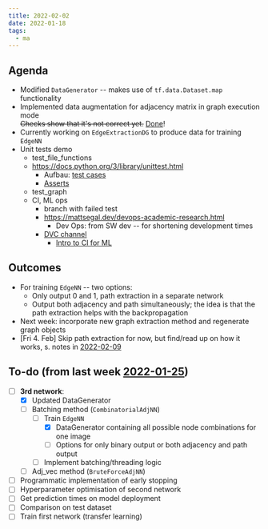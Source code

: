```yaml
---
title: 2022-02-02
date: 2022-01-18
tags:
  - ma
---
```


## Agenda
* Modified `DataGenerator` -- makes use of `tf.data.Dataset.map` functionality
* Implemented data augmentation for adjacency matrix in graph execution mode  
	~~Checks show that it's not correct yet.~~ [Done](https://github.com/salehahr/tfgraph/issues/2)!
* Currently working on `EdgeExtractionDG` to produce data for training `EdgeNN`
* Unit tests demo
	* test_file_functions
	* https://docs.python.org/3/library/unittest.html
		* Aufbau: [test cases](https://docs.python.org/3/library/unittest.html#test-cases)
		* [Asserts](https://docs.python.org/3/library/unittest.html#assert-methods)
	* test_graph
	* CI, ML ops
		* branch with failed test
		* https://mattsegal.dev/devops-academic-research.html
			* Dev Ops: from SW dev -- for shortening development times
		* [DVC channel](https://www.youtube.com/channel/UC37rp97Go-xIX3aNFVHhXfQ/videos)
			* [Intro to CI for ML](https://www.youtube.com/watch?v=9BgIDqAzfuA)

## Outcomes
* For training `EdgeNN` -- two options:
	* Only output 0 and 1, path extraction in a separate network
	* Output both adjacency and path simultaneously; the idea is that the path extraction helps with the backpropagation
* Next week: incorporate new graph extraction method and regenerate graph objects
* [Fri 4. Feb] Skip path extraction for now, but find/read up on how it works, s. notes in [2022-02-09](unlisted/2022-02-09.md)


## To-do (from last week [2022-01-25](unlisted/minutes/2022-01/2022-01-25.md))
* [ ] **3rd network**:
	* [x] Updated DataGenerator
	* [ ] Batching method (`CombinatorialAdjNN`)
		* [ ] Train `EdgeNN`
			* [x] DataGenerator containing all possible node combinations for one image
			* [ ] Options for only binary output or both adjacency and path output
		* [ ] Implement batching/threading logic
	* [ ] Adj_vec method (`BruteForceAdjNN`)
* [ ] Programmatic implementation of early stopping
* [ ] Hyperparameter optimisation of second network
* [ ] Get prediction times on model deployment
* [ ] Comparison on test dataset
* [ ] Train first network (transfer learning)
